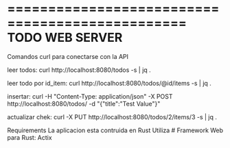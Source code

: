 ================================================
                TODO WEB SERVER
===============================================

Comandos curl para conectarse con la API

leer todos:
curl http://localhost:8080/todos -s | jq .

leer todo por id_item:
curl http://localhost:8080/todos/@id/items -s | jq .

insertar:
curl -H "Content-Type: application/json" -X POST http://localhost:8080/todos/ -d "{\"title\":\"Test Value\"}"

actualizar chek:
curl -X PUT http://localhost:8080/todos/2/items/3 -s | jq .


Requirements
    La aplicacion esta contruida en Rust 
    Utiliza # Framework Web para Rust: Actix

